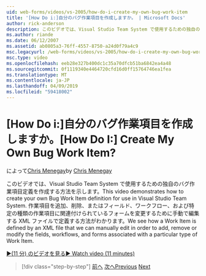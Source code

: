 ```yaml
---
uid: web-forms/videos/vs-2005/how-do-i-create-my-own-bug-work-item
title: '[How Do i:]自分のバグ作業項目を作成しますか。 | Microsoft Docs'
author: rick-anderson
description: このビデオでは、Visual Studio Team System で使用するための独自のバグ作業項目定義を作成する方法を示します。 作業項目を XML ファイルで定義する方法がわかります.
ms.author: riande
ms.date: 06/12/2007
ms.assetid: ab0805a3-76ff-4557-8750-a24d0f79a4c9
msc.legacyurl: /web-forms/videos/vs-2005/how-do-i-create-my-own-bug-work-item
msc.type: video
ms.openlocfilehash: eeb28e327b400dc1c35a70dfcb51ba6842ea4a48
ms.sourcegitcommit: 0f1119340e4464720cfd16d0ff15764746ea1fea
ms.translationtype: MT
ms.contentlocale: ja-JP
ms.lasthandoff: 04/09/2019
ms.locfileid: "59418002"
---
```

# <a name="how-do-i-create-my-own-bug-work-item"></a><span data-ttu-id="9ccd3-105">[How Do i:]自分のバグ作業項目を作成しますか。</span><span class="sxs-lookup"><span data-stu-id="9ccd3-105">[How Do I:] Create My Own Bug Work Item?</span></span>

<span data-ttu-id="9ccd3-106">によって[Chris Menegay](https://twitter.com/CMenegay)</span><span class="sxs-lookup"><span data-stu-id="9ccd3-106">by [Chris Menegay](https://twitter.com/CMenegay)</span></span>

<span data-ttu-id="9ccd3-107">このビデオでは、Visual Studio Team System で使用するための独自のバグ作業項目定義を作成する方法を示します。</span><span class="sxs-lookup"><span data-stu-id="9ccd3-107">This video demonstrates how to create your own Bug Work Item definition for use in Visual Studio Team System.</span></span> <span data-ttu-id="9ccd3-108">作業項目を追加、削除、またはフィールド、ワークフロー、および特定の種類の作業項目に関連付けられているフォームを変更するために手動で編集する XML ファイルで定義する方法がわかります。</span><span class="sxs-lookup"><span data-stu-id="9ccd3-108">We see how a Work Item is defined by an XML file that we can manually edit in order to add, remove or modify the fields, workflows, and forms associated with a particular type of Work Item.</span></span>

[<span data-ttu-id="9ccd3-109">&#9654;(11 分) のビデオを見る</span><span class="sxs-lookup"><span data-stu-id="9ccd3-109">&#9654; Watch video (11 minutes)</span></span>](https://channel9.msdn.com/Blogs/ASP-NET-Site-Videos/how-do-i-create-my-own-bug-work-item)

> [!div class="step-by-step"]
> <span data-ttu-id="9ccd3-110">[前へ](how-do-i-integrate-defect-tracking-with-testing.md)
> [次へ](how-do-i-write-code-more-quickly-with-unit-tests.md)</span><span class="sxs-lookup"><span data-stu-id="9ccd3-110">[Previous](how-do-i-integrate-defect-tracking-with-testing.md)
[Next](how-do-i-write-code-more-quickly-with-unit-tests.md)</span></span>
